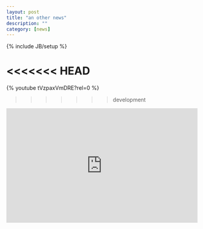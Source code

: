 ```yaml
---
layout: post
title: "an other news"
description: ""
category: [news]
---
```

{% include JB/setup %}

<<<<<<< HEAD
=======

{% youtube tVzpaxVmDRE?rel=0 %}

>>>>>>> development
<div class="embed-media-block">
  <iframe width='500' height='300' frameBorder='0' src='http://a.tiles.mapbox.com/v3/bishbashbosh.map-hs0p13ed.html#14/51.53790219193829/-0.11344671249390922'></iframe>
</div>



